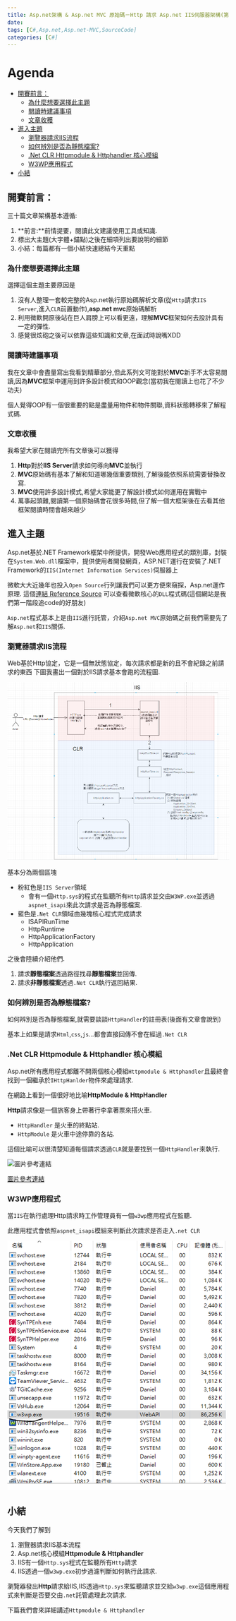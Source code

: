 ```yaml
---
title: Asp.net架構 & Asp.net MVC 原始碼－Http 請求 Asp.net IIS伺服器架構(第1天)
date: 
tags: [C#,Asp.net,Asp.net-MVC,SourceCode]
categories: [C#]
---
```

# Agenda<!-- omit in toc -->
- [開賽前言：](#%e9%96%8b%e8%b3%bd%e5%89%8d%e8%a8%80)
  - [為什麼想要選擇此主題](#%e7%82%ba%e4%bb%80%e9%ba%bc%e6%83%b3%e8%a6%81%e9%81%b8%e6%93%87%e6%ad%a4%e4%b8%bb%e9%a1%8c)
  - [閱讀時建議事項](#%e9%96%b1%e8%ae%80%e6%99%82%e5%bb%ba%e8%ad%b0%e4%ba%8b%e9%a0%85)
  - [文章收穫](#%e6%96%87%e7%ab%a0%e6%94%b6%e7%a9%ab)
- [進入主題](#%e9%80%b2%e5%85%a5%e4%b8%bb%e9%a1%8c)
  - [瀏覽器請求IIS流程](#%e7%80%8f%e8%a6%bd%e5%99%a8%e8%ab%8b%e6%b1%82iis%e6%b5%81%e7%a8%8b)
  - [如何辨別是否為靜態檔案?](#%e5%a6%82%e4%bd%95%e8%be%a8%e5%88%a5%e6%98%af%e5%90%a6%e7%82%ba%e9%9d%9c%e6%85%8b%e6%aa%94%e6%a1%88)
  - [.Net CLR Httpmodule & Httphandler 核心模組](#net-clr-httpmodule--httphandler-%e6%a0%b8%e5%bf%83%e6%a8%a1%e7%b5%84)
  - [W3WP應用程式](#w3wp%e6%87%89%e7%94%a8%e7%a8%8b%e5%bc%8f)
- [小結](#%e5%b0%8f%e7%b5%90)

## 開賽前言：

三十篇文章架構基本遵循:

1. **前言:**前情提要，閱讀此文建議使用工具或知識.
2. 標出大主題(大字體+錨點)之後在細項列出要說明的細節
3. 小結：每篇都有一個小結快速總結今天重點

### 為什麼想要選擇此主題

選擇這個主題主要原因是

1. 沒有人整理一套較完整的Asp.net執行原始碼解析文章(從`Http`請求`IIS Server`,進入`CLR`前置動作),**asp.net mvc**原始碼解析
2. 利用微軟開原後站在巨人肩膀上可以看更遠，理解**MVC**框架如何去設計具有一定的彈性.
3. 感覺很炫砲之後可以依靠這些知識和文章,在面試時說嘴XDD

### 閱讀時建議事項

我在文章中會盡量寫出我看到精華部分,但此系列文可能對於**MVC**新手不太容易閱讀,因為**MVC**框架中運用到許多設計模式和OOP觀念(當初我在閱讀上也花了不少功夫)

個人覺得OOP有一個很重要的點是盡量用物件和物件關聯,資料狀態轉移來了解程式碼.

### 文章收穫

我希望大家在閱讀完所有文章後可以獲得

1. **Http**對於**IIS Server**請求如何導向**MVC**並執行
2. **MVC**原始碼有基本了解和知道哪幾個重要類別,了解後能依照系統需要替換改寫.
3. **MVC**使用許多設計模式,希望大家能更了解設計模式如何運用在實戰中
4. 萬事起頭難,閱讀第一個原始碼會花很多時間,但了解一個大框架後在去看其他框架閱讀時間會越來越少

## 進入主題

Asp.net基於.NET Framework框架中所提供，開發Web應用程式的類別庫，封裝在`System.Web.dll`檔案中，提供使用者開發網頁，ASP.NET運行在安裝了.NET Framework的`IIS(Internet Information Services)`伺服器上

微軟大大近幾年也投入`Open Source`行列讓我們可以更方便來窺探，Asp.net運作原理. 這個[連結 Reference Source](https://referencesource.microsoft.com/) 可以查看微軟核心的`DLL`程式碼(這個網站是我們第一階段追code的好朋友)

`Asp.net`程式基本上是由`IIS`進行託管，介紹`Asp.net MVC`原始碼之前我們需要先了解`Asp.net`和`IIS`關係.

### 瀏覽器請求IIS流程

Web基於Http協定，它是一個無狀態協定，每次請求都是新的且不會紀錄之前請求的東西
下圖我畫出一個對於IIS請求基本會跑的流程圖.

![瀏覽器請求IIS流程](https://raw.githubusercontent.com/isdaniel/MyBlog/master/source/images/IIS_Asp.net_Process.png)

基本分為兩個區塊

* 粉紅色是`IIS Server`領域
  * 會有一個`Http.sys`的程式在監聽所有`Http`請求並交由`W3WP.exe`並透過`aspnet_isapi`來此次請求是否為靜態檔案.
* 藍色是`.Net CLR`領域由幾塊核心程式完成請求
  * ISAPIRunTime
  * HttpRuntime
  * HttpApplicationFactory
  * HttpApplication

之後會陸續介紹他們.

1. 請求**靜態檔案**透過路徑找尋**靜態檔案**並回傳.
2. 請求**非靜態檔案**透過`.Net CLR`執行返回結果.

### 如何辨別是否為靜態檔案?

如何辨別是否為靜態檔案,就需要談談`HttpHandler`的註冊表(後面有文章會說到)

基本上如果是請求`Html`,`css`,`js`...都會直接回傳不會在經過`.Net CLR`

### .Net CLR Httpmodule & Httphandler 核心模組

Asp.net所有應用程式都離不開兩個核心模組`Httpmodule & Httphandler`且最終會找到一個繼承於`IHttpHanlder`物件來處理請求.

在網路上看到一個很好地比喻**HttpModule & HttpHandler**

**Http**請求像是一個旅客身上帶著行李拿著票來搭火車.

* `HttpHandler` 是火車的終點站.
* `HttpModule` 是火車中途停靠的各站.

這個比喻可以很清楚知道每個請求透過`CLR`就是要找到一個`HttpHandler`來執行.

![圖片參考連結](https://www.codeproject.com/KB/web-image/thumbnailer/thumbnailer_pipeline.gif)

[圖片參考連結](https://www.codeproject.com/Articles/16120/Thumbnailer-HTTP-Handler)

### W3WP應用程式

當`IIS`在執行處理Http請求時工作管理員有一個`w3wp`應用程式在監聽.

此應用程式會依照`aspnet_isapi`模組來判斷此次請求是否走入`.net CLR`

![w3wp.PNG](https://raw.githubusercontent.com/isdaniel/MyBlog/master/source/images/itHelp/1/w3wp.PNG)

## 小結

今天我們了解到

1. 瀏覽器請求IIS基本流程
2. Asp.net核心模組**Httpmodule & Httphandler**
3. IIS有一個`Http.sys`程式在監聽所有`Http`請求
4. IIS透過一個`w3wp.exe`初步過濾判斷如何執行此請求.

瀏覽器發出**Http**請求給IIS,IIS透過`Http.sys`來監聽請求並交給`w3wp.exe`這個應用程式來判斷是否要交由`.net`託管處理此次請求.

下篇我們會來詳細講述`Httpmodule & Httphandler`
